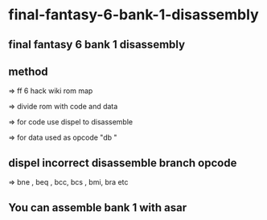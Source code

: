 # final-fantasy-6-bank-1-disassembly


## final fantasy 6 bank 1 disassembly

## method 

=> ff 6 hack wiki rom map 

=> divide rom with code and data 

=> for code use dispel to disassemble

=> for data used as opcode "db "

## dispel incorrect disassemble branch opcode 

=> bne , beq , bcc, bcs , bmi, bra etc 

## You can assemble bank 1 with asar 



